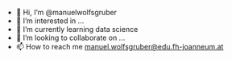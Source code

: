 - 👋 Hi, I’m @manuelwolfsgruber
- 👀 I’m interested in ...
- 🌱 I’m currently learning data science
- 💞️ I’m looking to collaborate on ...
- 📫 How to reach me manuel.wolfsgruber@edu.fh-joanneum.at

<!---
manuelwolfsgruber/manuelwolfsgruber is a ✨ special ✨ repository because its `README.md` (this file) appears on your GitHub profile.
You can click the Preview link to take a look at your changes.
--->
